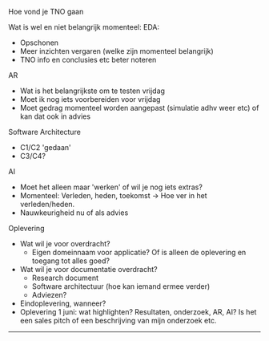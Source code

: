 Hoe vond je TNO gaan

Wat is wel en niet belangrijk momenteel:
EDA:
- Opschonen
- Meer inzichten vergaren (welke zijn momenteel belangrijk)
- TNO info en conclusies etc beter noteren

AR 
- Wat is het belangrijkste om te testen vrijdag
- Moet ik nog iets voorbereiden voor vrijdag
- Moet gedrag momenteel worden aangepast (simulatie adhv weer etc) of kan dat ook in advies

Software Architecture
- C1/C2 'gedaan'
- C3/C4?

AI
- Moet het alleen maar 'werken' of wil je nog iets extras?
- Momenteel: Verleden, heden, toekomst -> Hoe ver in het verleden/heden.
- Nauwkeurigheid nu of als advies

Oplevering
- Wat wil je voor overdracht?
	- Eigen domeinnaam voor applicatie? Of is alleen de oplevering en toegang tot alles goed?
- Wat wil je voor documentatie overdracht?
	- Research document
	- Software architectuur (hoe kan iemand ermee verder)
	- Adviezen?
- Eindoplevering, wanneer?
- Oplevering 1 juni: wat highlighten? Resultaten, onderzoek, AR, AI? Is het een sales pitch of een beschrijving van mijn onderzoek etc.

---
